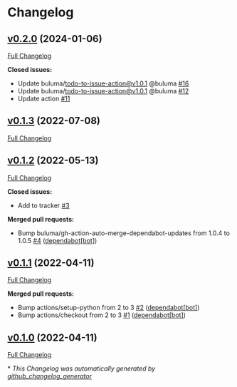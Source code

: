 # Changelog

## [v0.2.0](https://github.com/buluma/ansible-role-nfs/tree/v0.2.0) (2024-01-06)

[Full Changelog](https://github.com/buluma/ansible-role-nfs/compare/v0.1.3...v0.2.0)

**Closed issues:**

- Update buluma/todo-to-issue-action@v1.0.1 @buluma [\#16](https://github.com/buluma/ansible-role-nfs/issues/16)
- Update buluma/todo-to-issue-action@v1.0.1 @buluma [\#12](https://github.com/buluma/ansible-role-nfs/issues/12)
- Update action [\#11](https://github.com/buluma/ansible-role-nfs/issues/11)

## [v0.1.3](https://github.com/buluma/ansible-role-nfs/tree/v0.1.3) (2022-07-08)

[Full Changelog](https://github.com/buluma/ansible-role-nfs/compare/v0.1.2...v0.1.3)

## [v0.1.2](https://github.com/buluma/ansible-role-nfs/tree/v0.1.2) (2022-05-13)

[Full Changelog](https://github.com/buluma/ansible-role-nfs/compare/v0.1.1...v0.1.2)

**Closed issues:**

- Add to tracker [\#3](https://github.com/buluma/ansible-role-nfs/issues/3)

**Merged pull requests:**

- Bump buluma/gh-action-auto-merge-dependabot-updates from 1.0.4 to 1.0.5 [\#4](https://github.com/buluma/ansible-role-nfs/pull/4) ([dependabot[bot]](https://github.com/apps/dependabot))

## [v0.1.1](https://github.com/buluma/ansible-role-nfs/tree/v0.1.1) (2022-04-11)

[Full Changelog](https://github.com/buluma/ansible-role-nfs/compare/v0.1.0...v0.1.1)

**Merged pull requests:**

- Bump actions/setup-python from 2 to 3 [\#2](https://github.com/buluma/ansible-role-nfs/pull/2) ([dependabot[bot]](https://github.com/apps/dependabot))
- Bump actions/checkout from 2 to 3 [\#1](https://github.com/buluma/ansible-role-nfs/pull/1) ([dependabot[bot]](https://github.com/apps/dependabot))

## [v0.1.0](https://github.com/buluma/ansible-role-nfs/tree/v0.1.0) (2022-04-11)

[Full Changelog](https://github.com/buluma/ansible-role-nfs/compare/8958beaff02557fc7dde356e3f7ec1e9cd2ad705...v0.1.0)



\* *This Changelog was automatically generated by [github_changelog_generator](https://github.com/github-changelog-generator/github-changelog-generator)*
